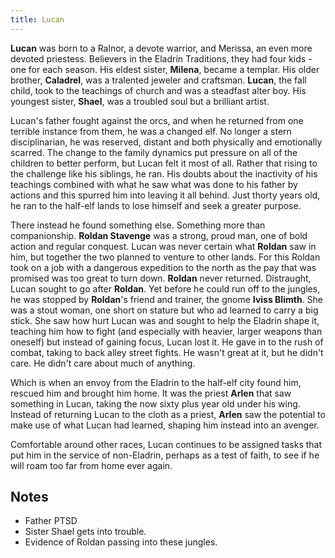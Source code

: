 ```yaml
---
title: Lucan
---
```


**Lucan** was born to a Ralnor, a devote warrior, and Merissa, an even more devoted priestess.  Believers in the Eladrin Traditions, they had four kids - one for each season.  His eldest sister, **Milena**, became a templar.  His older brother, **Caladrel**, was a tralented jeweler and craftsman.  **Lucan**, the fall child, took to the teachings of church and was a steadfast alter boy.  His youngest sister, **Shael**, was a troubled soul but a brilliant artist.

Lucan's father fought against the orcs, and when he returned  from one terrible instance from them, he was a changed elf.  No longer a stern disciplinarian,  he was reserved, distant and both physically and emotionally scarred.  The change to the family dynamics put pressure on all of the children to  better perform, but Lucan felt it most of all.  Rather that rising to the challenge like his siblings, he ran.  His doubts about the inactivity of his teachings combined with what he saw what was done to his father by actions and this spurred him into leaving it all behind.  Just thorty years old, he ran to the half-elf lands to lose himself and seek a greater purpose.

There instead he found something else.  Something more than companionship.  **Roldan Stavenge** was a strong, proud man, one of bold action and regular conquest.   Lucan was never certain what **Roldan** saw in him, but together the two planned to venture to other lands.  For this Roldan took on a job with a dangerous expedition to the north as the pay that was promised was too great to turn down.  **Roldan** never returned.
Distraught, Lucan sought to go after **Roldan**.  Yet before he could run off to the jungles, he was stopped by **Roldan**'s friend and trainer, the gnome **Iviss Blimth**.  She was a stout woman, one short on stature but who ad learned to carry a big stick.  She saw how hurt Lucan was and sought to help the Eladrin shape it, teaching him how to fight (and especially with heavier, larger weapons than oneself) but instead of gaining focus, Lucan lost it.  He gave in to the rush of combat, taking to back alley street fights.  He wasn't great at it, but he didn't care.  He didn't care about much of anything.

Which is when an envoy from the Eladrin to the half-elf city found him, rescued him and brought him home.  It was the priest **Arlen** that saw something in Lucan, taking the now sixty plus year old under his wing.  Instead of returning Lucan to the cloth as a priest, **Arlen** saw the potential to make use of what Lucan had learned, shaping him instead into an avenger.

Comfortable around other races, Lucan continues to be assigned tasks that put him in the service of non-Eladrin, perhaps as a test of faith, to see if he will roam too far from home ever again.

## Notes
* Father PTSD
* Sister Shael gets into trouble.
* Evidence of Roldan passing into these jungles.